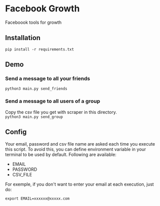 # Facebook Growth
Faceboook tools for growth

## Installation
`pip install -r requirements.txt`
## Demo

### Send a message to all your friends
`python3 main.py send_friends`

### Send a message to all users of a group
Copy the csv file you get with scraper in this directory.  
`python3 main.py send_group`

## Config

Your email, password and csv file name are asked each time you execute this script.
To avoid this, you can define environment variable in your terminal to be used by default.
Following are available:

 - EMAIL
 - PASSWORD
 - CSV_FILE
 
For exemple, if you don't want to enter your email at each execution, just do:

 ```export EMAIL=xxxxxx@xxxxx.com```
 
